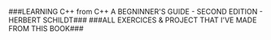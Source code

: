 ###LEARNING C++ from C++ A BEGNINNER'S GUIDE - SECOND EDITION - HERBERT SCHILDT###
###ALL EXERCICES & PROJECT THAT I'VE MADE FROM THIS BOOK###
